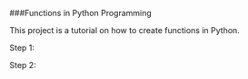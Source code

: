 ###Functions in Python Programming

This project is a tutorial on how to create functions in Python.

Step 1:

Step 2:
